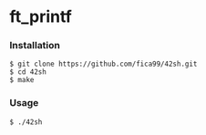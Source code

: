# ft_printf

### Installation

```
$ git clone https://github.com/fica99/42sh.git
$ cd 42sh
$ make
```

### Usage

```
$ ./42sh
```
